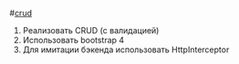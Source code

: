 #[crud](https://rkit1.github.io/crud/list)

1. Реализовать CRUD (с валидацией)
2. Использовать bootstrap 4
3. Для имитации бэкенда использовать HttpInterceptor
